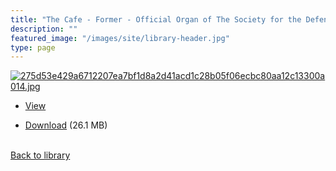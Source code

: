 ```yaml
---
title: "The Cafe - Former - Official Organ of The Society for the Defense of Tradition in Pyrotechny"
description: ""
featured_image: "/images/site/library-header.jpg"
type: page
---
```


<a href="" target="_blank">![275d53e429a6712207ea7bf1d8a2d41acd1c28b05f06ecbc80aa12c13300a014.jpg](/images/library/275d53e429a6712207ea7bf1d8a2d41acd1c28b05f06ecbc80aa12c13300a014.jpg)</a>
* <a href="" target="_blank">View</a>

* [Download]() (26.1 MB)

<br />[Back to library](/library/)
